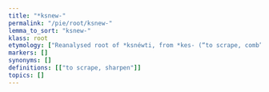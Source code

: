 ```yaml
---
title: "*ksnew-"
permalink: "/pie/root/ksnew-"
lemma_to_sort: "ksnew-"
klass: root
etymology: ["Reanalysed root of *ksnéwti, from *kes- (“to scrape, comb”) +‎ *-néwti (*néw-present suffix)."]
markers: []
synonyms: []
definitions: [["to scrape, sharpen"]]
topics: []
---
```

